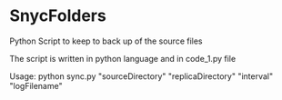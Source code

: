 # SnycFolders
Python Script to keep to back up of the source files


The script is written in python language and in code_1.py file

Usage: python sync.py "sourceDirectory" "replicaDirectory" "interval" "logFilename"

